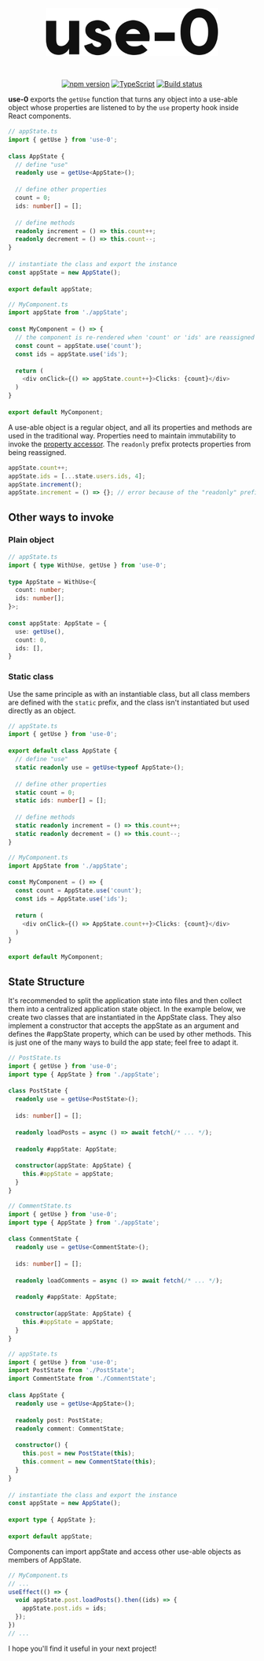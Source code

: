 <p align="center">
  <picture>
    <source width="350" media="(prefers-color-scheme: dark)" srcset=".assets/use-0-white.svg">
    <source width="350" media="(prefers-color-scheme: light)" srcset=".assets/use-0.svg">
    <img width="350" alt="vovk" src=".assets/use-0.svg">
  </picture>
</p>
<br>
<p align="center">
  <a href="https://badge.fury.io/js/use-0"><img src="https://badge.fury.io/js/use-0.svg" alt="npm version" /></a>
  <a href="http://www.typescriptlang.org/"><img src="https://img.shields.io/badge/%3C%2F%3E-TypeScript-%230074c1.svg" alt="TypeScript" /></a>
  <a href="https://github.com/finom/use-0/actions"><img src="https://github.com/finom/use-0/actions/workflows/main.yml/badge.svg" alt="Build status" /></a>
</p>

**use-0** exports the `getUse` function that turns any object into a use-able object whose properties are listened to by the `use` property hook inside React components.

```ts
// appState.ts
import { getUse } from 'use-0';

class AppState {
  // define "use"
  readonly use = getUse<AppState>();

  // define other properties
  count = 0;
  ids: number[] = [];

  // define methods
  readonly increment = () => this.count++;
  readonly decrement = () => this.count--;
}

// instantiate the class and export the instance
const appState = new AppState();

export default appState;
```

```ts
// MyComponent.ts
import appState from './appState';

const MyComponent = () => {
  // the component is re-rendered when 'count' or 'ids' are reassigned
  const count = appState.use('count');
  const ids = appState.use('ids');

  return (
    <div onClick={() => appState.count++}>Clicks: {count}</div>
  )
}

export default MyComponent;
```

A use-able object is a regular object, and all its properties and methods are used in the traditional way. Properties need to maintain immutability to invoke the [property accessor](https://developer.mozilla.org/en-US/docs/Web/JavaScript/Reference/Global_Objects/Object/defineProperty). The `readonly` prefix protects properties from being reassigned.


```ts
appState.count++;
appState.ids = [...state.users.ids, 4];
appState.increment();
appState.increment = () => {}; // error because of the "readonly" prefix
```

## Other ways to invoke

### Plain object

```ts
// appState.ts
import { type WithUse, getUse } from 'use-0';

type AppState = WithUse<{
  count: number;
  ids: number[];
}>;

const appState: AppState = {
  use: getUse(),
  count: 0,
  ids: [],
}
```

### Static class

Use the same principle as with an instantiable class, but all class members are defined with the `static` prefix, and the class isn't instantiated but used directly as an object.


```ts
// appState.ts
import { getUse } from 'use-0';

export default class AppState {
  // define "use"
  static readonly use = getUse<typeof AppState>();

  // define other properties
  static count = 0;
  static ids: number[] = [];
  
  // define methods
  static readonly increment = () => this.count++;
  static readonly decrement = () => this.count--;
}
```

```ts
// MyComponent.ts
import AppState from './appState';

const MyComponent = () => {
  const count = AppState.use('count');
  const ids = AppState.use('ids');

  return (
    <div onClick={() => AppState.count++}>Clicks: {count}</div>
  )
}

export default MyComponent;
```

## State Structure

It's recommended to split the application state into files and then collect them into a centralized application state object. In the example below, we create two classes that are instantiated in the AppState class. They also implement a constructor that accepts the appState as an argument and defines the #appState property, which can be used by other methods. This is just one of the many ways to build the app state; feel free to adapt it.

```ts
// PostState.ts
import { getUse } from 'use-0';
import type { AppState } from './appState';

class PostState {
  readonly use = getUse<PostState>();
  
  ids: number[] = [];
  
  readonly loadPosts = async () => await fetch(/* ... */);

  readonly #appState: AppState;

  constructor(appState: AppState) {
    this.#appState = appState;
  }
}
```

```ts
// CommentState.ts
import { getUse } from 'use-0';
import type { AppState } from './appState';

class CommentState {
  readonly use = getUse<CommentState>();
  
  ids: number[] = [];
  
  readonly loadComments = async () => await fetch(/* ... */);

  readonly #appState: AppState;

  constructor(appState: AppState) {
    this.#appState = appState;
  }
}
```

```ts
// appState.ts
import { getUse } from 'use-0';
import PostState from './PostState';
import CommentState from './CommentState';

class AppState {
  readonly use = getUse<AppState>();

  readonly post: PostState;
  readonly comment: CommentState;

  constructor() {
    this.post = new PostState(this);
    this.comment = new CommentState(this);
  }
}

// instantiate the class and export the instance
const appState = new AppState();

export type { AppState };

export default appState;
```

Components can import appState and access other use-able objects as members of AppState.


```ts
// MyComponent.ts
// ...
useEffect(() => {
  void appState.post.loadPosts().then((ids) => {
    appState.post.ids = ids;
  });
})
// ...
```

I hope you'll find it useful in your next project!


<!--
naming ideas:
- redef
- rebloom!
- leleka
-->
